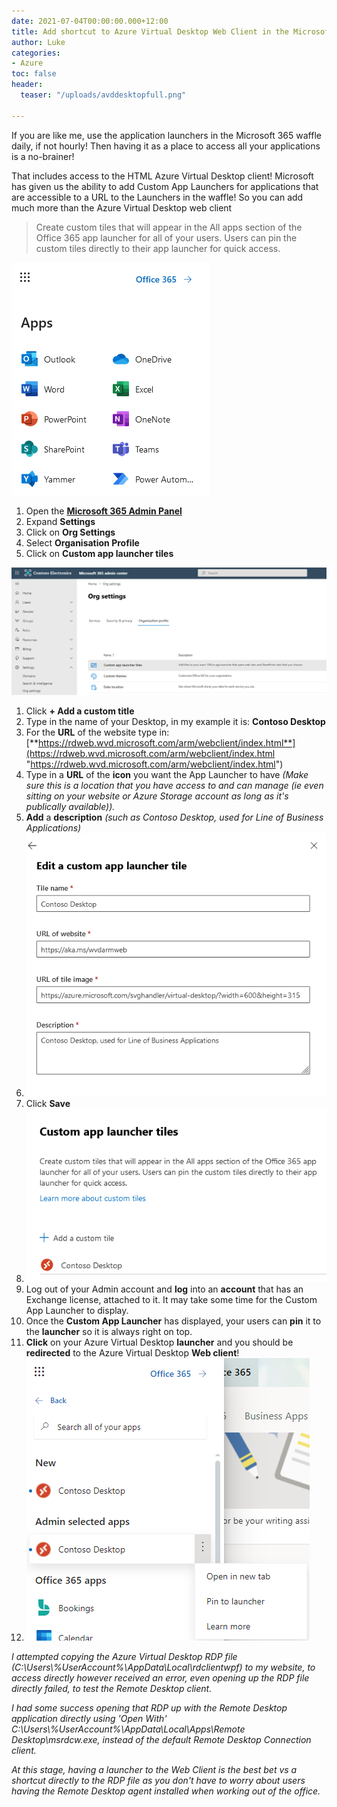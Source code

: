 ```yaml
---
date: 2021-07-04T00:00:00.000+12:00
title: Add shortcut to Azure Virtual Desktop Web Client in the Microsoft 365 waffle
author: Luke
categories:
- Azure
toc: false
header:
  teaser: "/uploads/avddesktopfull.png"

---
```

If you are like me, use the application launchers in the Microsoft 365 waffle daily, if not hourly! Then having it as a place to access all your applications is a no-brainer!

That includes access to the HTML Azure Virtual Desktop client! Microsoft has given us the ability to add Custom App Launchers for applications that are accessible to a URL to the Launchers in the waffle! So you can add much more than the Azure Virtual Desktop web client

> Create custom tiles that will appear in the All apps section of the ‎Office 365‎ app launcher for all of your users. Users can pin the custom tiles directly to their app launcher for quick access.

![M365 Waffle](/uploads/m365_waffle_default.png "M365 Waffle")

1. Open the [**Microsoft 365 Admin Panel**](https://admin.microsoft.com/#/homepage "M365 Admin")
2. Expand **Settings**
3. Click on **Org Settings**
4. Select **Organisation Profile**
5. Click on **Custom app launcher tiles**

![M365 - Organisation Profile](/uploads/m365_customapplaunchertitle.png "M365 - Organisation Profile")

 1. Click **+ Add a custom title**
 2. Type in the name of your Desktop, in my example it is: **Contoso Desktop**
 3. For the **URL** of the website type in: [**https://rdweb.wvd.microsoft.com/arm/webclient/index.html**](https://rdweb.wvd.microsoft.com/arm/webclient/index.html "https://rdweb.wvd.microsoft.com/arm/webclient/index.html")
 4. Type in a **URL** of the **icon** you want the App Launcher to have _(Make sure this is a location that you have access to and can manage (ie even sitting on your website or Azure Storage account as long as it's publically available))._
 5. **Add** a **description** _(such as Contoso Desktop, used for Line of Business Applications)_
 6. ![M365 - Custom App Launcher](/uploads/m365_customapplaunchertitle1.png "M365 - Custom App Launcher")
 7. Click **Save**
 8. ![M365 - Custom App Launcher](/uploads/m365_contosoapp.png "M365 - Custom App Launcher")
 9. Log out of your Admin account and **log** into an **account** that has an Exchange license, attached to it. It may take some time for the Custom App Launcher to display.
10. Once the **Custom App Launcher** has displayed, your users can **pin** it to the **launcher** so it is always right on top.
11. **Click** on your Azure Virtual Desktop **launcher** and you should be **redirected** to the Azure Virtual Desktop **Web client**!
12. ![M365 Waffle - App Launcher](/uploads/m365_pin.png "M365 Waffle - App Launcher")

_I attempted copying the Azure Virtual Desktop RDP file (C:\\Users\\%UserAccount%\\AppData\\Local\\rdclientwpf) to my website, to access directly however received an error, even opening up the RDP file directly failed, to test the Remote Desktop client._

_I had some success opening that RDP up with the Remote Desktop application directly using 'Open With' C:\\Users\\%UserAccount%\\AppData\\Local\\Apps\\Remote Desktop\\msrdcw.exe, instead of the default Remote Desktop Connection client._

_At this stage, having a launcher to the Web Client is the best bet vs a shortcut directly to the RDP file as you don't have to worry about users having the Remote Desktop agent installed when working out of the office._